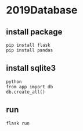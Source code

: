 # 2019Database

install package
-------

    pip install flask
    pip install pandas
    
install sqlite3
-----
    python
    from app import db
    db.create_all()


run
--------
    flask run

